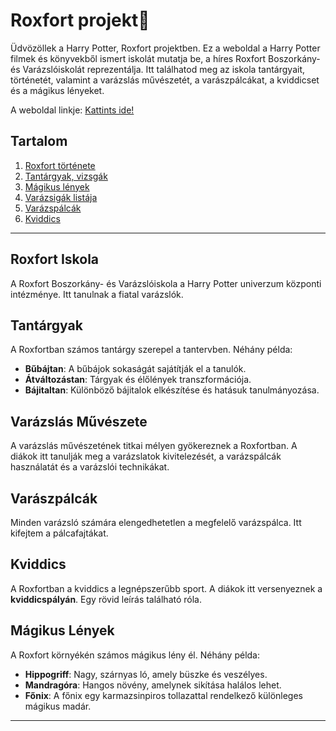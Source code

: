 # Roxfort projekt📔

Üdvözöllek a Harry Potter, Roxfort projektben. Ez a weboldal a Harry Potter filmek és könyvekből ismert iskolát mutatja be, a híres Roxfort Boszorkány- és Varázslóiskolát reprezentálja. Itt találhatod meg az iskola tantárgyait, történetét, valamint a varázslás művészetét, a varászpálcákat, a kviddicset és a mágikus lényeket.

A weboldal linkje: [Kattints ide!](https://koosbalazsbence.github.io/Roxfort/)

## Tartalom

1. [Roxfort története](https://koosbalazsbence.github.io/Roxfort/history/history.html)
2. [Tantárgyak, vizsgák](https://koosbalazsbence.github.io/Roxfort/objects/objects.html)
3. [Mágikus lények](https://koosbalazsbence.github.io/Roxfort/creatures/creatures.html)
4. [Varázsigák listája](https://koosbalazsbence.github.io/Roxfort/spells/spells.html)
5. [Varázspálcák](https://koosbalazsbence.github.io/Roxfort/wands/wand.html)
6. [Kviddics](https://koosbalazsbence.github.io/Roxfort/quiddich/quidditch.html)

---

## Roxfort Iskola

A Roxfort Boszorkány- és Varázslóiskola a Harry Potter univerzum központi intézménye. Itt tanulnak a fiatal varázslók.

## Tantárgyak

A Roxfortban számos tantárgy szerepel a tantervben. Néhány példa:

- **Bűbájtan**: A bűbájok sokaságát sajátítják el a tanulók.
- **Átváltozástan**: Tárgyak és élőlények transzformációja.
- **Bájitaltan**: Különböző bájitalok elkészítése és hatásuk tanulmányozása.

## Varázslás Művészete

A varázslás művészetének titkai mélyen gyökereznek a Roxfortban. A diákok itt tanulják meg a varázslatok kivitelezését, a varázspálcák használatát és a varázslói technikákat.

## Varászpálcák

Minden varázsló számára elengedhetetlen a megfelelő varázspálca. Itt kifejtem a pálcafajtákat.

## Kviddics

A Roxfortban a kviddics a legnépszerűbb sport. A diákok itt versenyeznek a **kviddicspályán**. Egy rövid leírás található róla.

## Mágikus Lények

A Roxfort környékén számos mágikus lény él. Néhány példa:

- **Hippogriff**: Nagy, szárnyas ló, amely büszke és veszélyes.
- **Mandragóra**: Hangos növény, amelynek sikítása halálos lehet.
- **Főnix**: A főnix egy karmazsinpiros tollazattal rendelkező különleges mágikus madár. 

---
